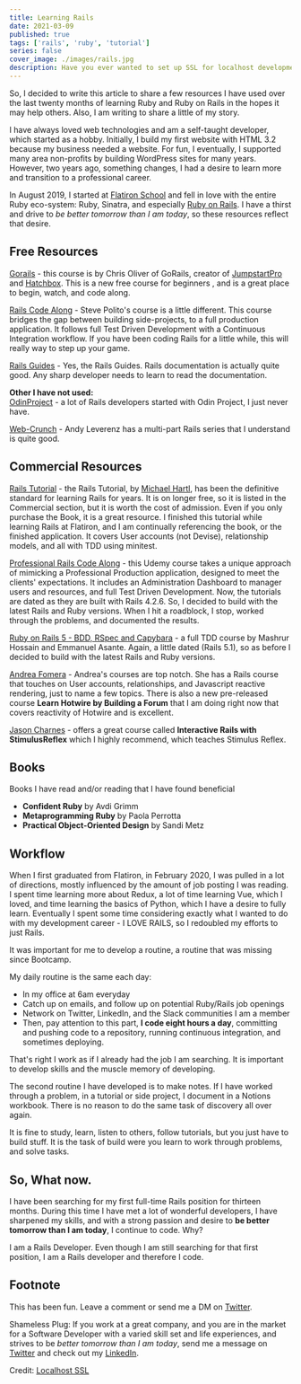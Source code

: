 ```yaml
---
title: Learning Rails
date: 2021-03-09
published: true 
tags: ['rails', 'ruby', 'tutorial']
series: false 
cover_image: ./images/rails.jpg
description: Have you ever wanted to set up SSL for localhost development on your computer? No? Honestly, as hard as this can be at times, me neither. What changed? Recently, 
---
```

So, I decided to write this article to share a few resources I have used over the last twenty months of learning Ruby and Ruby on Rails in the hopes it may help others. Also, I am writing to share a little of my story. 

I have always loved web technologies and am a self-taught developer, which started as a hobby. Initially, I build my first website with HTML 3.2 because my business needed a website. For fun, I eventually, I supported many area non-profits by building WordPress sites for many years. However, two years ago, something changes, I had a desire to learn more and transition to a professional career. 

In August 2019, I started at [Flatiron School](https://flatironschool.com/) and fell in love with the entire Ruby eco-system: Ruby, Sinatra, and especially [Ruby on Rails](https://rubyonrails.org/). I have a thirst and drive to *be better tomorrow than I am today*, so these resources reflect that desire.

## Free Resources

[Gorails](https://gorails.com/start) - this course is by Chris Oliver of GoRails, creator of [JumpstartPro](https://jumpstartrails.com/?utm_source=gorails) and [Hatchbox](https://hatchbox.io). This is a new free course for beginners , and is a great place to begin, watch, and code along.

[Rails Code Along](https://www.railscodealong.com/) - Steve Polito's course is a little different. This course bridges the gap between building side-projects, to a full production application. It follows full Test Driven Development with a Continuous Integration workflow. If you have been coding Rails for a little while, this will really way to step up your game.

[Rails Guides](https://guides.rubyonrails.org/) - Yes, the Rails Guides. Rails documentation is actually quite good. Any sharp developer needs to learn to read the documentation. 

**Other I have not used:**  
[OdinProject](https://www.theodinproject.com/courses/ruby-on-rails) - a lot of Rails developers started with Odin Project, I just never have.

[Web-Crunch](https://web-crunch.com/) - Andy Leverenz has a multi-part Rails series that I understand is quite good.

## Commercial Resources

[Rails Tutorial](https://www.learnenough.com/) - the Rails Tutorial, by [Michael Hartl](https://twitter.com/mhartl), has been the definitive standard for learning Rails for years. It is on longer free, so it is listed in the Commercial section, but it is worth the cost of admission. Even if you only purchase the Book, it is a great resource. I finished this tutorial while learning Rails at Flatiron, and I am continually referencing the book, or the finished application. It covers User accounts (not Devise), relationship models, and all with TDD using minitest.

[Professional Rails Code Along](https://www.udemy.com/share/101EFgB0UTdV9TRnw=/) - this Udemy course takes a unique approach of mimicking a Professional Production application, designed to meet the clients' expectations. It includes an Administration Dashboard to manager users and resources, and full Test Driven Development. Now, the tutorials are dated as they are built with Rails 4.2.6. So, I decided to build with the latest Rails and Ruby versions. When I hit a roadblock, I stop, worked through the problems, and documented the results. 

[Ruby on Rails 5 - BDD, RSpec and Capybara](https://www.udemy.com/course/ruby-rails-5-bdd-rspec-capybara/) - a full TDD course by Mashrur Hossain and Emmanuel Asante. Again, a little dated (Rails 5.1), so as before I decided to build with the latest Rails and Ruby versions.

[Andrea Fomera](https://store.afomera.dev/) - Andrea's courses are top notch. She has a Rails course that touches on User accounts, relationships, and Javascript reactive rendering, just to name a few topics. There is also a new pre-released course **Learn Hotwire by Building a Forum** that I am doing right now that covers reactivity of Hotwire and is excellent.

[Jason Charnes](https://courses.jasoncharnes.com/) - offers a great course called **Interactive Rails with StimulusReflex** which I highly recommend, which teaches Stimulus Reflex. 

## Books

Books I have read and/or reading that I have found beneficial 
- **Confident Ruby** by Avdi Grimm
- **Metaprogramming Ruby** by Paola Perrotta
- **Practical Object-Oriented Design** by Sandi Metz

## Workflow
When I first graduated from Flatiron, in February 2020, I was pulled in
a lot of directions, mostly influenced by the amount of job posting I was
reading. I spent time learning more about Redux, a lot of time learning Vue,
which I loved, and time learning the basics of Python, which I have a
desire to fully learn. Eventually I spent some time considering exactly what I wanted to do with my development career - I LOVE RAILS, so I redoubled my efforts to just Rails.

It was important for me to develop a routine, a routine that was missing since Bootcamp. 

My daily routine is the same each day:
- In my office at 6am everyday
- Catch up on emails, and follow up on potential Ruby/Rails job openings
- Network on Twitter, LinkedIn, and the Slack communities I am a member
- Then, pay attention to this part, **I code eight hours a day**, committing and pushing code to a repository, running continuous integration, and sometimes deploying.  

That's right I work as if I already had the job I am searching. It is important to develop skills and the muscle memory of developing. 

The second routine I have developed is to make notes. If I have worked through a problem, in a tutorial or side project, I document in a Notions workbook. There is no reason to do the same task of discovery all over again.  

It is fine to study, learn, listen to others, follow tutorials, but you just have to build stuff. It is the task of build were you learn to work through problems, and solve tasks. 

## So, What now.
I have been searching for my first full-time Rails position for thirteen months. During this time I have met a lot of wonderful developers, I have sharpened my skills, and with a strong passion and desire to **be better tomorrow than I am today**, I continue to code. Why?

I am a Rails Developer. Even though I am still searching for that first position, I am a Rails developer and therefore I code. 

## Footnote

This has been fun. Leave a comment or send me a DM on [Twitter](http://twitter.com/EclecticCoding).

Shameless Plug: If you work at a great company, and you are in the market for a Software Developer with a varied skill set and life experiences, and strives to be *better tomorrow than I am today*, send me a message on [Twitter](http://twitter.com/EclecticCoding) and check out my [LinkedIn](http://www.linkedin.com/in/dev-chuck-smith).

Credit: [Localhost SSL](https://github.com/codica2/rails-puma-ssl)
